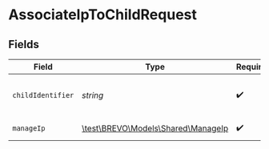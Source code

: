 # AssociateIpToChildRequest


## Fields

| Field                                                                 | Type                                                                  | Required                                                              | Description                                                           |
| --------------------------------------------------------------------- | --------------------------------------------------------------------- | --------------------------------------------------------------------- | --------------------------------------------------------------------- |
| `childIdentifier`                                                     | *string*                                                              | :heavy_check_mark:                                                    | Either auth key or id of reseller's child                             |
| `manageIp`                                                            | [\test\BREVO\Models\Shared\ManageIp](../../models/shared/ManageIp.md) | :heavy_check_mark:                                                    | IP to associate                                                       |